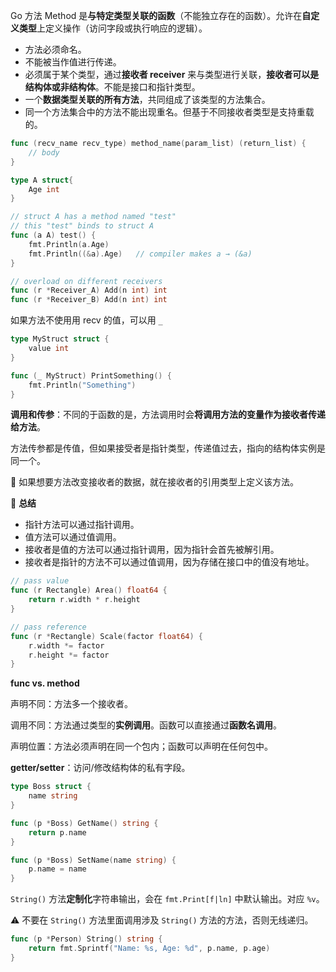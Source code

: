 Go 方法 Method 是**与特定类型关联的函数**（不能独立存在的函数）。允许在**自定义类型**上定义操作（访问字段或执行响应的逻辑）。

- 方法必须命名。
- 不能被当作值进行传递。
- 必须属于某个类型，通过**接收者 receiver** 来与类型进行关联，**接收者可以是结构体或非结构体**。不能是接口和指针类型。
- 一个**数据类型关联的所有方法**，共同组成了该类型的方法集合。
- 同一个方法集合中的方法不能出现重名。但基于不同接收者类型是支持重载的。

```go
func (recv_name recv_type) method_name(param_list) (return_list) {
	// body
}
```

```go
type A struct{
    Age int
}

// struct A has a method named "test"
// this "test" binds to struct A
func (a A) test() {
    fmt.Println(a.Age)
    fmt.Println((&a).Age)   // compiler makes a → (&a)
}
```

```go
// overload on different receivers
func (r *Receiver_A) Add(n int) int
func (r *Receiver_B) Add(n int) int
```

如果方法不使用用 recv 的值，可以用 `_` 

```go
type MyStruct struct {
	value int
}

func (_ MyStruct) PrintSomething() {
	fmt.Println("Something")
}
```

**调用和传参**：不同的于函数的是，方法调用时会**将调用方法的变量作为接收者传递给方法**。

方法传参都是传值，但如果接受者是指针类型，传递值过去，指向的结构体实例是同一个。

:construction_worker: 如果想要方法改变接收者的数据，就在接收者的引用类型上定义该方法。

:bookmark_tabs: **总结**

- 指针方法可以通过指针调用。
- 值方法可以通过值调用。
- 接收者是值的方法可以通过指针调用，因为指针会首先被解引用。
- 接收者是指针的方法不可以通过值调用，因为存储在接口中的值没有地址。

```go
// pass value
func (r Rectangle) Area() float64 {
	return r.width * r.height
}

// pass reference
func (r *Rectangle) Scale(factor float64) {
	r.width *= factor
	r.height *= factor
}
```

**func vs. method**

声明不同：方法多一个接收者。

调用不同：方法通过类型的**实例调用**。函数可以直接通过**函数名调用**。

声明位置：方法必须声明在同一个包内；函数可以声明在任何包中。

**getter/setter**：访问/修改结构体的私有字段。

```go
type Boss struct {
	name string
}

func (p *Boss) GetName() string {
	return p.name
}

func (p *Boss) SetName(name string) {
	p.name = name
}
```

`String()` 方法**定制化**字符串输出，会在 `fmt.Print[f|ln]` 中默认输出。对应 `%v`。

:warning: 不要在 `String()` 方法里面调用涉及 `String()` 方法的方法，否则无线递归。

```go
func (p *Person) String() string {
	return fmt.Sprintf("Name: %s, Age: %d", p.name, p.age)
}
```

